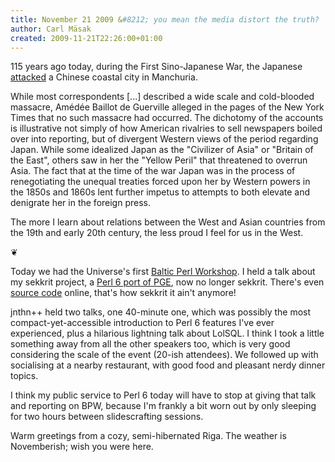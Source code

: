 ```yaml
---
title: November 21 2009 &#8212; you mean the media distort the truth?
author: Carl Mäsak
created: 2009-11-21T22:26:00+01:00
---
```

115 years ago today, during the First Sino-Japanese War, the Japanese [attacked](http://en.wikipedia.org/wiki/Port_Arthur_massacre_(China)) a Chinese coastal city in Manchuria.

<div class='quote'><p>While most correspondents [...] described a wide scale and cold-blooded massacre, Am&#233;d&#233;e Baillot de Guerville alleged in the pages of the New York Times that no such massacre had occurred. The dichotomy of the accounts is illustrative not simply of how American rivalries to sell newspapers boiled over into reporting, but of divergent Western views of the period regarding Japan. While some idealized Japan as the "Civilizer of Asia" or "Britain of the East", others saw in her the "Yellow Peril" that threatened to overrun Asia. The fact that at the time of the war Japan was in the process of renegotiating the unequal treaties forced upon her by Western powers in the 1850s and 1860s lent further impetus to attempts to both elevate and denigrate her in the foreign press.</p></div>

The more I learn about relations between the West and Asian countries from the 19th and early 20th century, the less proud I feel for us in the West.

<p class='separator'>&#10086;</p>

Today we had the Universe's first [Baltic Perl Workshop](http://event.perl.lv/baltic2009/). I held a talk about my sekkrit project, a [Perl 6 port of PGE](http://masak.org/carl/bpw-2009-gge/talk.pdf), now no longer sekkrit. There's even [source code](http://github.com/masak/gge) online, that's how sekkrit it ain't anymore!

jnthn++ held two talks, one 40-minute one, which was possibly the most compact-yet-accessible introduction to Perl 6 features I've ever experienced, plus a hilarious lightning talk about LolSQL. I think I took a little something away from all the other speakers too, which is very good considering the scale of the event (20-ish attendees). We followed up with socialising at a nearby restaurant, with good food and pleasant nerdy dinner topics.

I think my public service to Perl 6 today will have to stop at giving that talk and reporting on BPW, because I'm frankly a bit worn out by only sleeping for two hours between slidescrafting sessions.

Warm greetings from a cozy, semi-hibernated Riga. The weather is Novemberish; wish you were here.


